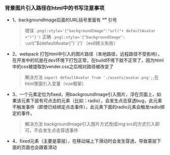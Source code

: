 ### 背景图片引入路径在html中的书写注意事项
* 1、backgroundImage后面的URL括号里面有 **“”** 引号
	> 错误  `.png(:style='{"backgroundImage":"url("+ defaultAvatar +")"}')`
	> 正确  `.png(:style='{"backgroundImage": \`url("${defaultAvatar}")\` }')`（es6转义失败）
	
* 2、webpack 打包html中引入的图片路径（本地路径，远程路径不受影响），在开发中的坑是在dev环境下打包正常，在build环境下就不正常了，因为html中的css被提取到vender.css之后相对路径被改变了
	> 解决方法 `import defaultAvatar from './assets/avatar.png';`,在html里面引入变量（vue框架）

* 3、一个元素定位为fixed，用backgroundImage引入图片，浮在页面上，如果该元素下层有可点击的元素（比如：radio），会发生点击穿透bug，此元素不触发事件（即使已经绑定点击事件），此元素下面的radio元素会触发radio绑定的事件，
	> 解决方法 backgroundImage引入图片方式改成img:src的方式引入即可，不会发生点击穿透事件
* 4、fixed元素（主要是蒙层），在移动端上下滑动时会发生穿透，导致蒙层下面的页面也会跟着滑动
